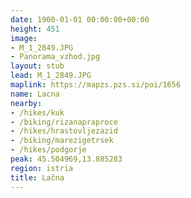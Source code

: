```yaml
---
date: 1900-01-01 00:00:00+00:00
height: 451
image:
- M_1_2849.JPG
- Panorama_vzhod.jpg
layout: stub
lead: M_1_2849.JPG
maplink: https://mapzs.pzs.si/poi/1656
name: Lacna
nearby:
- /hikes/kuk
- /biking/rizanapraproce
- /hikes/hrastovljezazid
- /biking/marezigetrsek
- /hikes/podgorje
peak: 45.504969,13.885283
region: istria
title: Lačna
---
```


